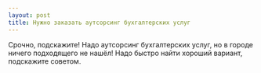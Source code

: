 ```yaml
---
layout: post 
title: Нужно заказать аутсорсинг бухгалтерских услуг 
--- 
```

Срочно, подскажите! Надо аутсорсинг бухгалтерских услуг, но в городе ничего подходящего не нашёл! Надо быстро найти хороший вариант, подскажите советом.
